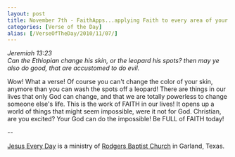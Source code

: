 ```yaml
---
layout: post
title: November 7th - FaithApps...applying Faith to every area of your
categories: [Verse of the Day]
alias: [/VerseOfTheDay/2010/11/07/]
---
```


_Jeremiah 13:23  
Can the Ethiopian change his skin, or the leopard his spots? then
may ye also do good, that are accustomed to do evil._

Wow! What a verse! Of course you can't change the color of your
skin, anymore than you can wash the spots off a leopard! There are
things in our lives that only God can change, and that we are totally
powerless to change someone else's life. This is the work of FAITH in
our lives! It opens up a world of things that might seem impossible,
were it not for God. Christian, are you excited? Your God can do the
impossible! Be FULL of FAITH today!

 --

<a href=http://jesuseveryday.net>Jesus Every Day</a> is a ministry of <a href=http://rodgersbaptist.net>Rodgers Baptist Church</a> in Garland, Texas.
